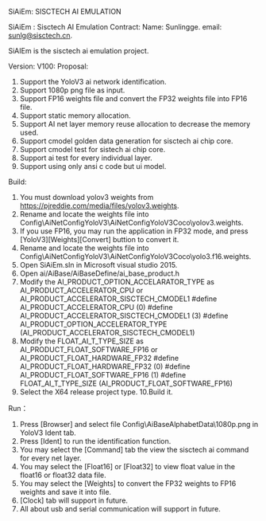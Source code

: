 ﻿SiAiEm: SISCTECH AI EMULATION

SiAiEm : Sisctech AI Emulation
Contract:
Name: Sunlingge. email: sunlg@sisctech.cn.

SiAIEm is the sisctech ai emulation project.

Version: V100:
Proposal:
1. Support the YoloV3 ai network identification.
2. Support 1080p png file as input.
3. Support FP16 weights file and convert the FP32 weights file into FP16 file.
4. Support static memory allocation.
5. Support AI net layer memory reuse allocation to decrease the memory used.
6. Support cmodel golden data generation for sisctech ai chip core.
7. Support cmodel test for sistech ai chip core.
8. Support ai test for every individual layer. 
9. Support using only ansi c code but ui model.

Build:
1. You must download yolov3 weights from https://pjreddie.com/media/files/yolov3.weights.
2. Rename and locate the weights file into Config\AiNetConfigYoloV3\AiNetConfigYoloV3Coco\yolov3.weights.
3. If you use FP16, you may run the application in FP32 mode, and press [YoloV3][Weights][Convert] buttion to convert it.
4. Rename and locate the weights file into Config\AiNetConfigYoloV3\AiNetConfigYoloV3Coco\yolo3.f16.weights.
5. Open SiAiEm.sln in Microsoft visual studio 2015.
6. Open ai/AiBase/AiBaseDefine/ai_base_product.h
7. Modify the AI_PRODUCT_OPTION_ACCELARATOR_TYPE as AI_PRODUCT_ACCELERATOR_CPU or AI_PRODUCT_ACCELERATOR_SISCTECH_CMODEL1
	#define AI_PRODUCT_ACCELERATOR_CPU                (0)
	#define AI_PRODUCT_ACCELERATOR_SISCTECH_CMODEL1   (3)
	#define AI_PRODUCT_OPTION_ACCELERATOR_TYPE        (AI_PRODUCT_ACCELERATOR_SISCTECH_CMODEL1)
8. Modify the FLOAT_AI_T_TYPE_SIZE as AI_PRODUCT_FLOAT_SOFTWARE_FP16 or AI_PRODUCT_FLOAT_HARDWARE_FP32
	#define AI_PRODUCT_FLOAT_HARDWARE_FP32            (0)
	#define AI_PRODUCT_FLOAT_SOFTWARE_FP16            (1)
	#define FLOAT_AI_T_TYPE_SIZE                      (AI_PRODUCT_FLOAT_SOFTWARE_FP16)
9. Select the X64 release project type.
10.Build it.

Run：
1. Press [Browser] and select file Config\AiBaseAlphabetData\1080p.png in YoloV3 Ident tab.
2. Press [Ident] to run the identification function.
3. You may select the [Command] tab the view the sisctech ai command for every net layer.
4. You may select the [Float16] or [Float32] to view float value in the float16 or float32 data file.
5. You may select the [Weights] to convert the FP32 weights to FP16 weights and save it into file.
6. [Clock] tab will support in future.
7. All about usb and serial communication will support in future.
